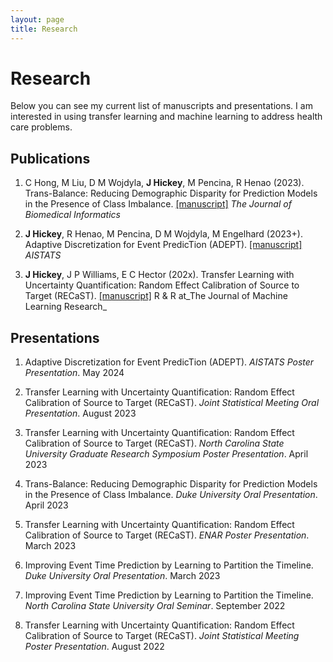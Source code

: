```yaml
---
layout: page
title: Research
---
```


<h1> Research </h1>

Below you can see my current list of manuscripts and presentations. I am interested in using transfer learning and machine learning to address health care problems.


## Publications
1. C Hong, M Liu, D M Wojdyla, **J Hickey**, M Pencina, R Henao (2023). Trans-Balance: Reducing Demographic Disparity for Prediction Models in the Presence of Class Imbalance. [[manuscript]](https://www.sciencedirect.com/science/article/abs/pii/S1532046423002538?via%3Dihub) _The Journal of Biomedical Informatics_

2. **J Hickey**, R Henao, M Pencina, D M Wojdyla, M Engelhard (2023+). Adaptive Discretization for Event PredicTion (ADEPT). [[manuscript]](https://proceedings.mlr.press/v238/hickey24a/hickey24a.pdf) _AISTATS_

3. **J Hickey**, J P Williams, E C Hector (202x). Transfer Learning with Uncertainty Quantification: Random Effect Calibration of Source to Target (RECaST). [[manuscript]](https://arxiv.org/abs/2211.16557) R & R at_The Journal of Machine Learning Research_


## Presentations
1. Adaptive Discretization for Event PredicTion (ADEPT). _AISTATS Poster Presentation_. May 2024 

1.	Transfer Learning with Uncertainty Quantification: Random Effect Calibration of Source to Target (RECaST). _Joint Statistical Meeting Oral Presentation_. August 2023

2.	Transfer Learning with Uncertainty Quantification: Random Effect Calibration of Source to Target (RECaST). _North Carolina State University Graduate Research Symposium Poster Presentation_. April 2023

3.	Trans-Balance: Reducing Demographic Disparity for Prediction Models in the Presence of Class Imbalance. _Duke University Oral Presentation_. April 2023

4.	Transfer Learning with Uncertainty Quantification: Random Effect Calibration of Source to Target (RECaST). _ENAR Poster Presentation_. March 2023

5.	Improving Event Time Prediction by Learning to Partition the Timeline. _Duke University Oral Presentation_. March 2023

6.	Improving Event Time Prediction by Learning to Partition the Timeline. _North Carolina State University Oral Seminar_. September 2022

7.	Transfer Learning with Uncertainty Quantification: Random Effect Calibration of Source to Target (RECaST). _Joint Statistical Meeting Poster Presentation_. August 2022
